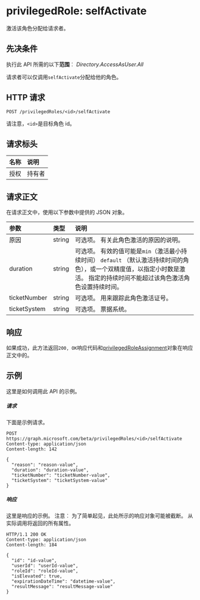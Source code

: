# <a name="privilegedrole-selfactivate"></a>privilegedRole: selfActivate
激活该角色分配给请求者。

## <a name="prerequisites"></a>先决条件
执行此 API 所需的以下**范围**︰ _Directory.AccessAsUser.All_

请求者可以仅调用```selfActivate```分配给他的角色。
 
## <a name="http-request"></a>HTTP 请求
<!-- { "blockType": "ignored" } -->
```http
POST /privilegedRoles/<id>/selfActivate
```

请注意，``<id>``是目标角色 id。
## <a name="request-headers"></a>请求标头
| 名称       | 说明|
|:---------------|:----------|
| 授权  | 持有者<code>|

## <a name="request-body"></a>请求正文
在请求正文中，使用以下参数中提供的 JSON 对象。

| 参数    | 类型   |说明|
|:---------------|:--------|:----------|
|原因|string|可选项。 有关此角色激活的原因的说明。|
|duration|string|可选项。 有效的值可能是```min```（激活最小持续时间） ```default``` （默认激活持续时间的角色），或一个双精度值，以指定小时数是激活。 指定的持续时间不能超过该角色激活角色设置持续时间。 |
|ticketNumber|string|可选项。 用来跟踪此角色激活证号。|
|ticketSystem|string|可选项。 票据系统。|

## <a name="response"></a>响应
如果成功，此方法返回`200, OK`响应代码和[privilegedRoleAssignment](../resources/privilegedroleassignment.md)对象在响应正文中的。

## <a name="example"></a>示例
这里是如何调用此 API 的示例。
##### <a name="request"></a>请求
下面是示例请求。
<!-- {
  "blockType": "request",
  "name": "privilegedrole_selfactivate"
}-->
```http
POST https://graph.microsoft.com/beta/privilegedRoles/<id>/selfActivate
Content-type: application/json
Content-length: 142

{
  "reason": "reason-value",
  "duration": "duration-value",
  "ticketNumber": "ticketNumber-value",
  "ticketSystem": "ticketSystem-value"
}
```

##### <a name="response"></a>响应
这里是响应的示例。 注意︰ 为了简单起见，此处所示的响应对象可能被截断。 从实际调用将返回的所有属性。
<!-- {
  "blockType": "response",
  "truncated": true,
  "@odata.type": "microsoft.graph.privilegedRoleAssignment"
} -->
```http
HTTP/1.1 200 OK
Content-type: application/json
Content-length: 184

{
  "id": "id-value",
  "userId": "userId-value",
  "roleId": "roleId-value",
  "isElevated": true,
  "expirationDateTime": "datetime-value",
  "resultMessage": "resultMessage-value"
}
```

<!-- uuid: 8fcb5dbc-d5aa-4681-8e31-b001d5168d79
2015-10-25 14:57:30 UTC -->
<!-- {
  "type": "#page.annotation",
  "description": "privilegedRole: selfActivate",
  "keywords": "",
  "section": "documentation",
  "tocPath": ""
}-->